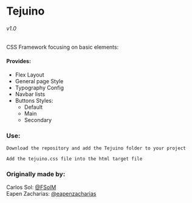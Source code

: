 # Tejuino
###### v1.0
CSS Framework focusing on basic elements:

#### Provides:
<ul>
  <li>Flex Layout</li>
  <li>General page Style</li>
  <li>Typography Config</li>
  <li>Navbar lists</li>
  <li>Buttons Styles:
    <ul>
      <li>Default</li>
      <li>Main</li>
      <li>Secondary</li>
    </ul>
  </li>
</ul>

### Use:
```
Download the repository and add the Tejuino folder to your project

Add the tejuino.css file into the html target file
```

### Originally made by:
Carlos Sol: <a href="https://github.com/FSolM">@FSolM</a><br>
Eapen Zacharias: <a href="https://github.com/eapenzacharias">@eapenzacharias</a>
